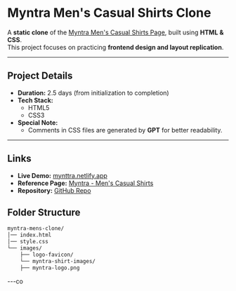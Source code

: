 #  Myntra Men's Casual Shirts Clone

A **static clone** of the [Myntra Men's Casual Shirts Page](https://www.myntra.com/men-casual-shirts), built using **HTML & CSS**.  
This project focuses on practicing **frontend design and layout replication**.

---

## Project Details
- **Duration:** 2.5 days (from initialization to completion)  
- **Tech Stack:**  
  - HTML5  
  - CSS3  
- **Special Note:**  
  - Comments in CSS files are generated by **GPT** for better readability.

---

##  Links
- **Live Demo:** [mynttra.netlify.app](https://mynttra.netlify.app/)  
- **Reference Page:** [Myntra - Men's Casual Shirts](https://www.myntra.com/men-casual-shirts)  
- **Repository:** [GitHub Repo](https://github.com/Neovin-dev/myntra-mens-clone)  

##  Folder Structure
```bash
myntra-mens-clone/
│── index.html
│── style.css
└── images/
    ├── logo-favicon/
    └── myntra-shirt-images/
    ├── myntra-logo.png
```
---co
